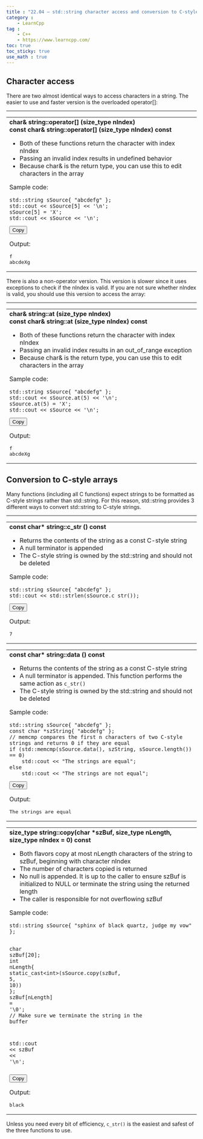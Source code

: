 ```yaml
---
title : "22.04 — std::string character access and conversion to C-style arrays"
category :
    - LearnCpp
tag : 
    - C++
    - https://www.learncpp.com/
toc: true  
toc_sticky: true 
use_math : true
---
```



## Character access

There are two almost identical ways to access characters in a string. The easier to use and faster version is the overloaded operator[]:

***

<div class="cpp-table-wrapper"><p></p><table class="cpp-table"><tbody><tr><td><b>char&amp; string::operator[] (size_type nIndex)</b><br><b>const char&amp; string::operator[] (size_type nIndex) const</b><ul><li>Both of these functions return the character with index nIndex</li><li>Passing an invalid index results in undefined behavior</li><li>Because char&amp; is the return type, you can use this to edit characters in the array</li></ul><p>Sample code:</p><div class="code-toolbar"><pre class="line-numbers language-cpp" tabindex="0"><code class="match-braces language-cpp">std<span class="token double-colon punctuation">::</span>string sSource<span class="token punctuation brace-curly brace-open brace-level-1" id="pair-79-close">{</span> <span class="token string">"abcdefg"</span> <span class="token punctuation brace-curly brace-close brace-level-1" id="pair-79-open">}</span><span class="token punctuation">;</span>
std<span class="token double-colon punctuation">::</span>cout <span class="token operator">&lt;&lt;</span> sSource<span class="token punctuation brace-square brace-open brace-level-1" id="pair-77-close">[</span><span class="token number">5</span><span class="token punctuation brace-square brace-close brace-level-1" id="pair-77-open">]</span> <span class="token operator">&lt;&lt;</span> <span class="token string">'\n'</span><span class="token punctuation">;</span>
sSource<span class="token punctuation brace-square brace-open brace-level-1" id="pair-78-close">[</span><span class="token number">5</span><span class="token punctuation brace-square brace-close brace-level-1" id="pair-78-open">]</span> <span class="token operator">=</span> <span class="token string">'X'</span><span class="token punctuation">;</span>
std<span class="token double-colon punctuation">::</span>cout <span class="token operator">&lt;&lt;</span> sSource <span class="token operator">&lt;&lt;</span> <span class="token string">'\n'</span><span class="token punctuation">;</span><span aria-hidden="true" class="line-numbers-rows"><span style="height: 15.9936px;"></span><span style="height: 15.9936px;"></span><span style="height: 15.9936px;"></span><span style="height: 15.9936px;"></span></span><span class="line-numbers-sizer" style="display: none;"></span></code></pre><div class="toolbar"><div class="toolbar-item"><button class="copy-to-clipboard-button" type="button" data-copy-state="copy"><span>Copy</span></button></div></div></div><p>Output:</p><pre>f
abcdeXg
</pre></td></tr></tbody></table></div>

There is also a non-operator version. This version is slower since it uses exceptions to check if the nIndex is valid. If you are not sure whether nIndex is valid, you should use this version to access the array:

***

<div class="cpp-table-wrapper"><p></p><table class="cpp-table"><tbody><tr><td><b>char&amp; string::at (size_type nIndex)</b><br><b>const char&amp; string::at (size_type nIndex) const</b><ul><li>Both of these functions return the character with index nIndex</li><li>Passing an invalid index results in an out_of_range exception</li><li>Because char&amp; is the return type, you can use this to edit characters in the array</li></ul><p>Sample code:</p><div class="code-toolbar"><pre class="line-numbers language-cpp" tabindex="0"><code class="match-braces language-cpp">std<span class="token double-colon punctuation">::</span>string sSource<span class="token punctuation brace-curly brace-open brace-level-1" id="pair-82-close">{</span> <span class="token string">"abcdefg"</span> <span class="token punctuation brace-curly brace-close brace-level-1" id="pair-82-open">}</span><span class="token punctuation">;</span>
std<span class="token double-colon punctuation">::</span>cout <span class="token operator">&lt;&lt;</span> sSource<span class="token punctuation">.</span><span class="token function">at</span><span class="token punctuation brace-round brace-open brace-level-1" id="pair-80-close">(</span><span class="token number">5</span><span class="token punctuation brace-round brace-close brace-level-1" id="pair-80-open">)</span> <span class="token operator">&lt;&lt;</span> <span class="token string">'\n'</span><span class="token punctuation">;</span>
sSource<span class="token punctuation">.</span><span class="token function">at</span><span class="token punctuation brace-round brace-open brace-level-1" id="pair-81-close">(</span><span class="token number">5</span><span class="token punctuation brace-round brace-close brace-level-1" id="pair-81-open">)</span> <span class="token operator">=</span> <span class="token string">'X'</span><span class="token punctuation">;</span>
std<span class="token double-colon punctuation">::</span>cout <span class="token operator">&lt;&lt;</span> sSource <span class="token operator">&lt;&lt;</span> <span class="token string">'\n'</span><span class="token punctuation">;</span><span aria-hidden="true" class="line-numbers-rows"><span style="height: 15.9936px;"></span><span style="height: 15.9936px;"></span><span style="height: 15.9936px;"></span><span style="height: 15.9936px;"></span></span><span class="line-numbers-sizer" style="display: none;"></span></code></pre><div class="toolbar"><div class="toolbar-item"><button class="copy-to-clipboard-button" type="button" data-copy-state="copy"><span>Copy</span></button></div></div></div><p>Output:</p><pre>f
abcdeXg
</pre></td></tr></tbody></table></div>


## Conversion to C-style arrays

Many functions (including all C functions) expect strings to be formatted as C-style strings rather than std::string. For this reason, std::string provides 3 different ways to convert std::string to C-style strings.

***

<div class="cpp-table-wrapper"><p></p><table class="cpp-table"><tbody><tr><td><b>const char* string::c_str () const</b><ul><li>Returns the contents of the string as a const C-style string</li><li>A null terminator is appended</li><li>The C-style string is owned by the std::string and should not be deleted</li></ul><p>Sample code:</p><div class="code-toolbar"><pre class="line-numbers language-cpp" tabindex="0"><code class="match-braces language-cpp">std<span class="token double-colon punctuation">::</span>string sSource<span class="token punctuation brace-curly brace-open brace-level-1" id="pair-85-close">{</span> <span class="token string">"abcdefg"</span> <span class="token punctuation brace-curly brace-close brace-level-1" id="pair-85-open">}</span><span class="token punctuation">;</span>
std<span class="token double-colon punctuation">::</span>cout <span class="token operator">&lt;&lt;</span> std<span class="token double-colon punctuation">::</span><span class="token function">strlen</span><span class="token punctuation brace-round brace-open brace-level-1" id="pair-84-close">(</span>sSource<span class="token punctuation">.</span><span class="token function">c_str</span><span class="token punctuation brace-round brace-open brace-level-2" id="pair-83-close">(</span><span class="token punctuation brace-round brace-close brace-level-2" id="pair-83-open">)</span><span class="token punctuation brace-round brace-close brace-level-1" id="pair-84-open">)</span><span class="token punctuation">;</span><span aria-hidden="true" class="line-numbers-rows"><span style="height: 15.9936px;"></span><span style="height: 15.9936px;"></span></span><span class="line-numbers-sizer" style="display: none;"></span></code></pre><div class="toolbar"><div class="toolbar-item"><button class="copy-to-clipboard-button" type="button" data-copy-state="copy"><span>Copy</span></button></div></div></div><p>Output:</p><pre>7
</pre></td></tr></tbody></table></div>

<div class="cpp-table-wrapper"><p></p><table class="cpp-table"><tbody><tr><td><b>const char* string::data () const</b><ul><li>Returns the contents of the string as a const C-style string</li><li>A null terminator is appended. This function performs the same action as <code>c_str()</code></li><li>The C-style string is owned by the std::string and should not be deleted</li></ul><p>Sample code:</p><div class="code-toolbar"><pre class="line-numbers language-cpp" tabindex="0"><code class="match-braces language-cpp">std<span class="token double-colon punctuation">::</span>string sSource<span class="token punctuation brace-curly brace-open brace-level-1" id="pair-90-close">{</span> <span class="token string">"abcdefg"</span> <span class="token punctuation brace-curly brace-close brace-level-1" id="pair-90-open">}</span><span class="token punctuation">;</span>
<span class="token keyword keyword-const">const</span> <span class="token keyword keyword-char">char</span> <span class="token operator">*</span>szString<span class="token punctuation brace-curly brace-open brace-level-1" id="pair-91-close">{</span> <span class="token string">"abcdefg"</span> <span class="token punctuation brace-curly brace-close brace-level-1" id="pair-91-open">}</span><span class="token punctuation">;</span>
<span class="token comment">// memcmp compares the first n characters of two C-style strings and returns 0 if they are equal</span>
<span class="token keyword keyword-if">if</span> <span class="token punctuation brace-round brace-open brace-level-1" id="pair-89-close">(</span>std<span class="token double-colon punctuation">::</span><span class="token function">memcmp</span><span class="token punctuation brace-round brace-open brace-level-2" id="pair-88-close">(</span>sSource<span class="token punctuation">.</span><span class="token function">data</span><span class="token punctuation brace-round brace-open brace-level-3" id="pair-86-close">(</span><span class="token punctuation brace-round brace-close brace-level-3" id="pair-86-open">)</span><span class="token punctuation">,</span> szString<span class="token punctuation">,</span> sSource<span class="token punctuation">.</span><span class="token function">length</span><span class="token punctuation brace-round brace-open brace-level-3" id="pair-87-close">(</span><span class="token punctuation brace-round brace-close brace-level-3" id="pair-87-open">)</span><span class="token punctuation brace-round brace-close brace-level-2" id="pair-88-open">)</span> <span class="token operator">==</span> <span class="token number">0</span><span class="token punctuation brace-round brace-close brace-level-1" id="pair-89-open">)</span>
    std<span class="token double-colon punctuation">::</span>cout <span class="token operator">&lt;&lt;</span> <span class="token string">"The strings are equal"</span><span class="token punctuation">;</span>
<span class="token keyword keyword-else">else</span>
    std<span class="token double-colon punctuation">::</span>cout <span class="token operator">&lt;&lt;</span> <span class="token string">"The strings are not equal"</span><span class="token punctuation">;</span><span aria-hidden="true" class="line-numbers-rows"><span style="height: 15.9936px;"></span><span style="height: 15.9936px;"></span><span style="height: 31.9872px;"></span><span style="height: 15.9936px;"></span><span style="height: 15.9936px;"></span><span style="height: 15.9936px;"></span><span style="height: 15.9936px;"></span></span><span class="line-numbers-sizer" style="display: none;"></span></code></pre><div class="toolbar"><div class="toolbar-item"><button class="copy-to-clipboard-button" type="button" data-copy-state="copy"><span>Copy</span></button></div></div></div><p>Output:</p><pre>The strings are equal
</pre></td></tr></tbody></table></div>

<div class="cpp-table-wrapper"><p></p><table class="cpp-table"><tbody><tr><td><b>size_type string::copy(char *szBuf, size_type nLength, size_type nIndex = 0) const</b><ul><li>Both flavors copy at most nLength characters of the string to szBuf, beginning with character nIndex</li><li>The number of characters copied is returned</li><li>No null is appended. It is up to the caller to ensure szBuf is initialized to NULL or terminate the string using the returned length</li><li>The caller is responsible for not overflowing szBuf</li></ul><p>Sample code:</p><div class="code-toolbar"><pre class="line-numbers language-cpp" tabindex="0"><code class="match-braces language-cpp">std<span class="token double-colon punctuation">::</span>string sSource<span class="token punctuation brace-curly brace-open brace-level-1" id="pair-96-close">{</span> <span class="token string">"sphinx of black quartz, judge my vow"</span> <span class="token punctuation brace-curly brace-close brace-level-1" id="pair-96-open">}</span><span class="token punctuation">;</span>

<span class="token keyword keyword-char">char</span> szBuf<span class="token punctuation brace-square brace-open brace-level-1" id="pair-94-close">[</span><span class="token number">20</span><span class="token punctuation brace-square brace-close brace-level-1" id="pair-94-open">]</span><span class="token punctuation">;</span>
<span class="token keyword keyword-int">int</span> nLength<span class="token punctuation brace-curly brace-open brace-level-1" id="pair-97-close">{</span> <span class="token generic-function"><span class="token function">static_cast</span><span class="token generic class-name"><span class="token operator">&lt;</span><span class="token keyword keyword-int">int</span><span class="token operator">&gt;</span></span></span><span class="token punctuation brace-round brace-open brace-level-2" id="pair-93-close">(</span>sSource<span class="token punctuation">.</span><span class="token function">copy</span><span class="token punctuation brace-round brace-open brace-level-3" id="pair-92-close">(</span>szBuf<span class="token punctuation">,</span> <span class="token number">5</span><span class="token punctuation">,</span> <span class="token number">10</span><span class="token punctuation brace-round brace-close brace-level-3" id="pair-92-open">)</span><span class="token punctuation brace-round brace-close brace-level-2" id="pair-93-open">)</span> <span class="token punctuation brace-curly brace-close brace-level-1" id="pair-97-open">}</span><span class="token punctuation">;</span>
szBuf<span class="token punctuation brace-square brace-open brace-level-1" id="pair-95-close">[</span>nLength<span class="token punctuation brace-square brace-close brace-level-1" id="pair-95-open">]</span> <span class="token operator">=</span> <span class="token string">'\0'</span><span class="token punctuation">;</span>  <span class="token comment">// Make sure we terminate the string in the buffer</span>

std<span class="token double-colon punctuation">::</span>cout <span class="token operator">&lt;&lt;</span> szBuf <span class="token operator">&lt;&lt;</span> <span class="token string">'\n'</span><span class="token punctuation">;</span><span aria-hidden="true" class="line-numbers-rows"><span style="height: 15.9936px;"></span><span style="height: 15.9936px;"></span><span style="height: 15.9936px;"></span><span style="height: 15.9936px;"></span><span style="height: 15.9936px;"></span><span style="height: 15.9936px;"></span><span style="height: 15.9936px;"></span></span><span class="line-numbers-sizer" style="display: none;"></span></code></pre><div class="toolbar"><div class="toolbar-item"><button class="copy-to-clipboard-button" type="button" data-copy-state="copy"><span>Copy</span></button></div></div></div><p>Output:</p><pre>black
</pre></td></tr></tbody></table></div>

Unless you need every bit of efficiency, `c_str()` is the easiest and safest of the three functions to use.